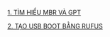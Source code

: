 
[1. TÌM HIỂU MBR VÀ GPT ](../docs/1_MBR_&_GPT.md)

[2. TẠO USB BOOT BẰNG RUFUS](../docs/2_tạo_usb_boot_bằng_rufus.md)